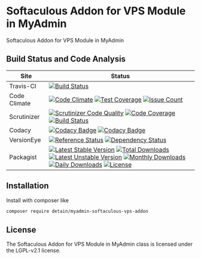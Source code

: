# Softaculous Addon for VPS Module in MyAdmin

Softaculous Addon for VPS Module in MyAdmin

## Build Status and Code Analysis

Site          | Status
--------------|---------------------------
Travis-CI     | [![Build Status](https://travis-ci.org/detain/myadmin-softaculous-vps-addon.svg?branch=master)](https://travis-ci.org/detain/myadmin-softaculous-vps-addon)
Code Climate  | [![Code Climate](https://codeclimate.com/github/detain/myadmin-softaculous-vps-addon/badges/gpa.svg)](https://codeclimate.com/github/detain/myadmin-softaculous-vps-addon) [![Test Coverage](https://codeclimate.com/github/detain/myadmin-softaculous-vps-addon/badges/coverage.svg)](https://codeclimate.com/github/detain/myadmin-softaculous-vps-addon/coverage) [![Issue Count](https://codeclimate.com/github/detain/myadmin-softaculous-vps-addon/badges/issue_count.svg)](https://codeclimate.com/github/detain/myadmin-softaculous-vps-addon)
Scrutinizer   | [![Scrutinizer Code Quality](https://scrutinizer-ci.com/g/myadmin-plugins/myadmin-softaculous-vps-addon/badges/quality-score.png?b=master)](https://scrutinizer-ci.com/g/myadmin-plugins/myadmin-softaculous-vps-addon/?branch=master) [![Code Coverage](https://scrutinizer-ci.com/g/myadmin-plugins/myadmin-softaculous-vps-addon/badges/coverage.png?b=master)](https://scrutinizer-ci.com/g/myadmin-plugins/myadmin-softaculous-vps-addon/?branch=master) [![Build Status](https://scrutinizer-ci.com/g/myadmin-plugins/myadmin-softaculous-vps-addon/badges/build.png?b=master)](https://scrutinizer-ci.com/g/myadmin-plugins/myadmin-softaculous-vps-addon/build-status/master)
Codacy        | [![Codacy Badge](https://api.codacy.com/project/badge/Grade/226251fc068f4fd5b4b4ef9a40011d06)](https://www.codacy.com/app/detain/myadmin-softaculous-vps-addon) [![Codacy Badge](https://api.codacy.com/project/badge/Coverage/25fa74eb74c947bf969602fcfe87e349)](https://www.codacy.com/app/detain/myadmin-softaculous-vps-addon?utm_source=github.com&utm_medium=referral&utm_content=detain/myadmin-softaculous-vps-addon&utm_campaign=Badge_Coverage)
VersionEye    | [![Reference Status](https://www.versioneye.com/php/detain:myadmin-softaculous-vps-addon/reference_badge.svg?style=flat)](https://www.versioneye.com/php/detain:myadmin-softaculous-vps-addon/references) [![Dependency Status](https://www.versioneye.com/user/projects/592f7318bafc5500414dfd2a/badge.svg?style=flat-square)](https://www.versioneye.com/user/projects/592f7318bafc5500414dfd2a)
Packagist     | [![Latest Stable Version](https://poser.pugx.org/detain/myadmin-softaculous-vps-addon/version)](https://packagist.org/packages/detain/myadmin-softaculous-vps-addon) [![Total Downloads](https://poser.pugx.org/detain/myadmin-softaculous-vps-addon/downloads)](https://packagist.org/packages/detain/myadmin-softaculous-vps-addon) [![Latest Unstable Version](https://poser.pugx.org/detain/myadmin-softaculous-vps-addon/v/unstable)](//packagist.org/packages/detain/myadmin-softaculous-vps-addon) [![Monthly Downloads](https://poser.pugx.org/detain/myadmin-softaculous-vps-addon/d/monthly)](https://packagist.org/packages/detain/myadmin-softaculous-vps-addon) [![Daily Downloads](https://poser.pugx.org/detain/myadmin-softaculous-vps-addon/d/daily)](https://packagist.org/packages/detain/myadmin-softaculous-vps-addon) [![License](https://poser.pugx.org/detain/myadmin-softaculous-vps-addon/license)](https://packagist.org/packages/detain/myadmin-softaculous-vps-addon)


## Installation

Install with composer like

```sh
composer require detain/myadmin-softaculous-vps-addon
```

## License

The Softaculous Addon for VPS Module in MyAdmin class is licensed under the LGPL-v2.1 license.

